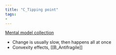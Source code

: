 ```yaml
---
title: "C_Tipping point"
tags:
- 
---
```

[Mental model collection](notes/Mental%20model%20collection.md)
- Change is usually slow, then happens all at once
- Convexity effects, [[B_Antifragile]]